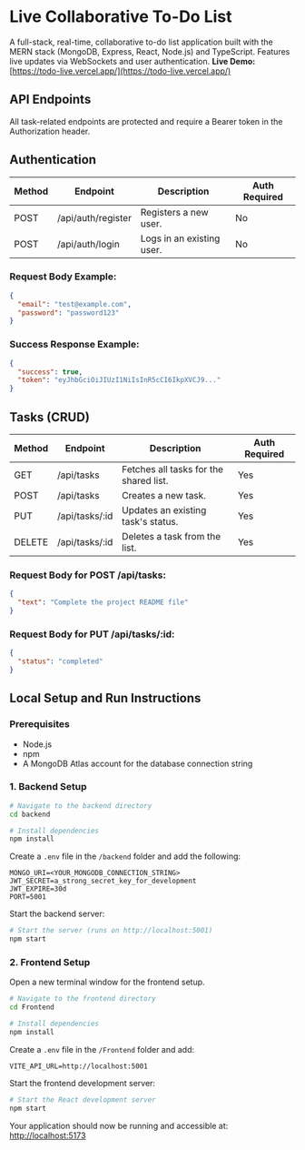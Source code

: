 # Live Collaborative To-Do List

A full-stack, real-time, collaborative to-do list application built with the MERN stack (MongoDB, Express, React, Node.js) and TypeScript. Features live updates via WebSockets and user authentication.
**Live Demo:** [https://todo-live.vercel.app/](https://todo-live.vercel.app/)

## API Endpoints

All task-related endpoints are protected and require a Bearer token in the Authorization header.

## Authentication

| Method | Endpoint           | Description               | Auth Required |
| ------ | ------------------ | ------------------------- | ------------- |
| POST   | /api/auth/register | Registers a new user.     | No            |
| POST   | /api/auth/login    | Logs in an existing user. | No            |

### Request Body Example:

```json
{
  "email": "test@example.com",
  "password": "password123"
}
```

### Success Response Example:

```json
{
  "success": true,
  "token": "eyJhbGciOiJIUzI1NiIsInR5cCI6IkpXVCJ9..."
}
```

## Tasks (CRUD)

| Method | Endpoint        | Description                            | Auth Required |
| ------ | --------------- | -------------------------------------- | ------------- |
| GET    | /api/tasks      | Fetches all tasks for the shared list. | Yes           |
| POST   | /api/tasks      | Creates a new task.                    | Yes           |
| PUT    | /api/tasks/\:id | Updates an existing task's status.     | Yes           |
| DELETE | /api/tasks/\:id | Deletes a task from the list.          | Yes           |

### Request Body for POST /api/tasks:

```json
{
  "text": "Complete the project README file"
}
```

### Request Body for PUT /api/tasks/\:id:

```json
{
  "status": "completed"
}
```

## Local Setup and Run Instructions

### Prerequisites

- Node.js
- npm
- A MongoDB Atlas account for the database connection string

### 1. Backend Setup

```bash
# Navigate to the backend directory
cd backend

# Install dependencies
npm install
```

Create a `.env` file in the `/backend` folder and add the following:

```
MONGO_URI=<YOUR_MONGODB_CONNECTION_STRING>
JWT_SECRET=a_strong_secret_key_for_development
JWT_EXPIRE=30d
PORT=5001
```

Start the backend server:

```bash
# Start the server (runs on http://localhost:5001)
npm start
```

### 2. Frontend Setup

Open a new terminal window for the frontend setup.

```bash
# Navigate to the frontend directory
cd Frontend

# Install dependencies
npm install
```

Create a `.env` file in the `/Frontend` folder and add:

```
VITE_API_URL=http://localhost:5001
```

Start the frontend development server:

```bash
# Start the React development server
npm start
```

Your application should now be running and accessible at:
[http://localhost:5173](http://localhost:5173)

